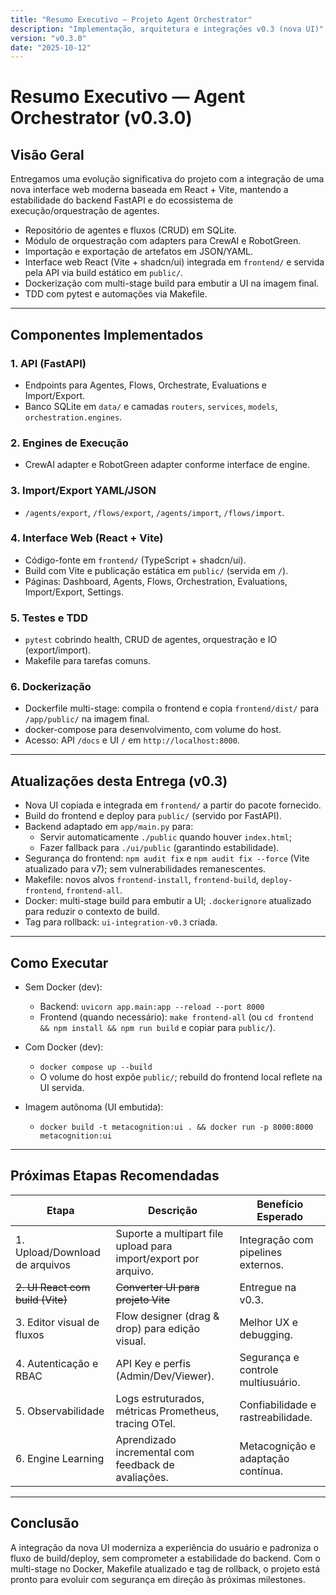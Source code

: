 ```yaml
---
title: "Resumo Executivo — Projeto Agent Orchestrator"
description: "Implementação, arquitetura e integrações v0.3 (nova UI)"
version: "v0.3.0"
date: "2025-10-12"
---
```


# Resumo Executivo — Agent Orchestrator (v0.3.0)

## Visão Geral

Entregamos uma evolução significativa do projeto com a integração de uma nova interface web moderna baseada em React + Vite, mantendo a estabilidade do backend FastAPI e do ecossistema de execução/orquestração de agentes.

- Repositório de agentes e fluxos (CRUD) em SQLite.
- Módulo de orquestração com adapters para CrewAI e RobotGreen.
- Importação e exportação de artefatos em JSON/YAML.
- Interface web React (Vite + shadcn/ui) integrada em `frontend/` e servida pela API via build estático em `public/`.
- Dockerização com multi-stage build para embutir a UI na imagem final.
- TDD com pytest e automações via Makefile.

---

## Componentes Implementados

### 1. API (FastAPI)
- Endpoints para Agentes, Flows, Orchestrate, Evaluations e Import/Export.
- Banco SQLite em `data/` e camadas `routers`, `services`, `models`, `orchestration.engines`.

### 2. Engines de Execução
- CrewAI adapter e RobotGreen adapter conforme interface de engine.

### 3. Import/Export YAML/JSON
- `/agents/export`, `/flows/export`, `/agents/import`, `/flows/import`.

### 4. Interface Web (React + Vite)
- Código-fonte em `frontend/` (TypeScript + shadcn/ui).
- Build com Vite e publicação estática em `public/` (servida em `/`).
- Páginas: Dashboard, Agents, Flows, Orchestration, Evaluations, Import/Export, Settings.

### 5. Testes e TDD
- `pytest` cobrindo health, CRUD de agentes, orquestração e IO (export/import).
- Makefile para tarefas comuns.

### 6. Dockerização
- Dockerfile multi-stage: compila o frontend e copia `frontend/dist/` para `/app/public/` na imagem final.
- docker-compose para desenvolvimento, com volume do host.
- Acesso: API `/docs` e UI `/` em `http://localhost:8000`.

---

## Atualizações desta Entrega (v0.3)

- Nova UI copiada e integrada em `frontend/` a partir do pacote fornecido.
- Build do frontend e deploy para `public/` (servido por FastAPI).
- Backend adaptado em `app/main.py` para:
  - Servir automaticamente `./public` quando houver `index.html`;
  - Fazer fallback para `./ui/public` (garantindo estabilidade).
- Segurança do frontend: `npm audit fix` e `npm audit fix --force` (Vite atualizado para v7); sem vulnerabilidades remanescentes.
- Makefile: novos alvos `frontend-install`, `frontend-build`, `deploy-frontend`, `frontend-all`.
- Docker: multi-stage build para embutir a UI; `.dockerignore` atualizado para reduzir o contexto de build.
- Tag para rollback: `ui-integration-v0.3` criada.

---

## Como Executar

- Sem Docker (dev):
  - Backend: `uvicorn app.main:app --reload --port 8000`
  - Frontend (quando necessário): `make frontend-all` (ou `cd frontend && npm install && npm run build` e copiar para `public/`).

- Com Docker (dev):
  - `docker compose up --build`
  - O volume do host expõe `public/`; rebuild do frontend local reflete na UI servida.

- Imagem autônoma (UI embutida):
  - `docker build -t metacognition:ui . && docker run -p 8000:8000 metacognition:ui`

---

## Próximas Etapas Recomendadas

| Etapa | Descrição | Benefício Esperado |
|------|-----------|--------------------|
| 1. Upload/Download de arquivos | Suporte a multipart file upload para import/export por arquivo. | Integração com pipelines externos. |
| ~~2. UI React com build (Vite)~~ | ~~Converter UI para projeto Vite~~ | Entregue na v0.3. |
| 3. Editor visual de fluxos | Flow designer (drag & drop) para edição visual. | Melhor UX e debugging. |
| 4. Autenticação e RBAC | API Key e perfis (Admin/Dev/Viewer). | Segurança e controle multiusuário. |
| 5. Observabilidade | Logs estruturados, métricas Prometheus, tracing OTel. | Confiabilidade e rastreabilidade. |
| 6. Engine Learning | Aprendizado incremental com feedback de avaliações. | Metacognição e adaptação contínua. |

---

## Conclusão

A integração da nova UI moderniza a experiência do usuário e padroniza o fluxo de build/deploy, sem comprometer a estabilidade do backend. Com o multi-stage no Docker, Makefile atualizado e tag de rollback, o projeto está pronto para evoluir com segurança em direção às próximas milestones.

